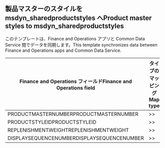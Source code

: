 ## <a name="product-master-styles-to-msdyn_sharedproductstyles"></a><span data-ttu-id="7155d-101">製品マスターのスタイルを msdyn_sharedproductstyles へ</span><span class="sxs-lookup"><span data-stu-id="7155d-101">Product master styles to msdyn_sharedproductstyles</span></span>

<span data-ttu-id="7155d-102">このテンプレートは、Finance and Operations アプリと Common Data Service 間でデータを同期します。</span><span class="sxs-lookup"><span data-stu-id="7155d-102">This template synchronizes data between Finance and Operations apps and Common Data Service.</span></span>

<span data-ttu-id="7155d-103">Finance and Operations フィールド</span><span class="sxs-lookup"><span data-stu-id="7155d-103">Finance and Operations field</span></span> | <span data-ttu-id="7155d-104">タイプのマッピング</span><span class="sxs-lookup"><span data-stu-id="7155d-104">Map type</span></span> | <span data-ttu-id="7155d-105">その他の Dynamics 365 フィールド</span><span class="sxs-lookup"><span data-stu-id="7155d-105">Other Dynamics 365 field</span></span> | <span data-ttu-id="7155d-106">既定値</span><span class="sxs-lookup"><span data-stu-id="7155d-106">Default value</span></span>
---|---|---|---
<span data-ttu-id="7155d-107">PRODUCTMASTERNUMBER</span><span class="sxs-lookup"><span data-stu-id="7155d-107">PRODUCTMASTERNUMBER</span></span> | >> | <span data-ttu-id="7155d-108">msdyn_globalproduct.msdyn_productnumber</span><span class="sxs-lookup"><span data-stu-id="7155d-108">msdyn_globalproduct.msdyn_productnumber</span></span> | 
<span data-ttu-id="7155d-109">PRODUCTSTYLEID</span><span class="sxs-lookup"><span data-stu-id="7155d-109">PRODUCTSTYLEID</span></span> | >> | <span data-ttu-id="7155d-110">msdyn_productstyle.msdyn_productstyle</span><span class="sxs-lookup"><span data-stu-id="7155d-110">msdyn_productstyle.msdyn_productstyle</span></span> | 
<span data-ttu-id="7155d-111">REPLENISHMENTWEIGHT</span><span class="sxs-lookup"><span data-stu-id="7155d-111">REPLENISHMENTWEIGHT</span></span> | >> | <span data-ttu-id="7155d-112">msdyn_replenishmentweight</span><span class="sxs-lookup"><span data-stu-id="7155d-112">msdyn_replenishmentweight</span></span> | 
<span data-ttu-id="7155d-113">DISPLAYSEQUENCENUMBER</span><span class="sxs-lookup"><span data-stu-id="7155d-113">DISPLAYSEQUENCENUMBER</span></span> | >> | <span data-ttu-id="7155d-114">msdyn_displaysequencenumber</span><span class="sxs-lookup"><span data-stu-id="7155d-114">msdyn_displaysequencenumber</span></span> | 
